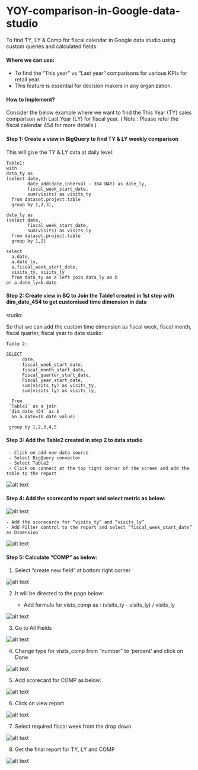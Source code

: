 # YOY-comparison-in-Google-data-studio
To find TY, LY & Comp for fiscal calendar in Google data studio using custom queries and calculated fields.

#### Where we can use:
- To find the “This year” vs “Last year” comparisons for various KPIs for retail year.
- This feature is essential for decision makers in any organization.

#### How to Implement?
Consider the below example where we want to find the This Year (TY) sales comparison with Last Year (LY) for fiscal year.
( Note : Please refer the fiscal calendar 454 for more details )

#### Step 1: Create a view in BigQuery to find TY & LY weekly comparison
This will give the TY & LY data at daily level:
```
Table1:
with
data_ty as
(select date,
        date_add(date,interval - 364 DAY) as date_ly,
        fiscal_week_start_date,
        sum(visits) as visits_ty
  from dataset.project.table
  group by 1,2,3),

data_ly as
(select date,
        fiscal_week_start_date,
        sum(visits) as visits_ly
  from dataset.project.table
  group by 1,2)

select                           
  a.date,
  a.date_ly,
  a.fiscal_week_start_date,
  visits_ty, visits_ly
  from data_ty as a left join data_ly as b
on a.date_ly=b.date
```

#### Step 2: Create view in BQ to Join the Table1 created in 1st step with dim_date_454  to get customised time dimension in data 
studio:

So that we can add the custom time dimension as fiscal week, fiscal month, fiscal quarter, fiscal year to data studio:
```
Table 2:

SELECT
      date,
      fiscal_week_start_date,
      fiscal_month_start_date,
      Fiscal_quarter_start_date,
      Fiscal_year_start_date,
      sum(visits_ty) as visits_ty,
      sum(visits_ly) as visits_ly,
              
  From
 `Table1` as a join
 `dim_date_454` as b
  on a.date=(b.date_value)
 
 group by 1,2,3,4,5
```
#### Step 3: Add the Table2 created in step 2 to data studio

     - Click on add new data source
     - Select BigQuery connector
     - Select Table2
     - Click on connect at the top right corner of the screen and add the table to the report

![alt text](https://drive.google.com/uc?id=1bNghiutQnrntNZmjmih05rCpjVaMQhpL)

#### Step 4: Add the scorecard to report and select metric as below:

![alt text](https://drive.google.com/uc?id=1C51I7MD4BwsnjOBWmMiY8qwKjtYMbgWB)

    - Add the scorecards for “visits_ty” and “visits_ly”
    - Add Filter control to the report and select “fiscal_week_start_date” as Dimension

![alt text](https://drive.google.com/uc?id=1KhfGM392k0EkU3aJ-qq8CRS1X-7mGgC4)

#### Step 5: Calculate “COMP” as below:
1. Select “create new field” at bottom right corner

![alt text](https://drive.google.com/uc?id=1Os_sxoVU0EntDIc9L-t6KaAgch_zPSha)

2. It will be directed to the page below:

   - Add formula for vists_comp as : (visits_ty - visits_ly) / visits_ly
    
![alt text](https://drive.google.com/uc?id=1n_8INq_iBUSakpqOYuGXjyrcgiGxU5Fs)

3. Go to All Fields
   
![alt text](https://drive.google.com/uc?id=1VLFtBlz_MLFwXWtkAEWCMFGChmwg2Wfs)

4. Change type for visits_comp from “number” to ‘percent’ and click on Done
   
![alt text](https://drive.google.com/uc?id=1PBG1S0fETM96d02-8wjBFAMvsFwzfOtJ)

5. Add scorecard for COMP as below:

![alt text](https://drive.google.com/uc?id=1xFGUgejytKE69Ghk783DxIKP9_nDZdRS)

6. Click on view report 

![alt text](https://drive.google.com/uc?id=12zo36ubFjtezk-lDPg9YUJHGse7zyiZe)

7. Select required fiscal week from the drop down 

![alt text](https://drive.google.com/uc?id=1CMSZTbA2MsI7_CdAMorx8tjgb1cVEBwT)

8. Get the final report for TY, LY and COMP

![alt text](https://drive.google.com/uc?id=18MFADRv8zcNSRPKQSIkHw2n3t25AhU9E)










